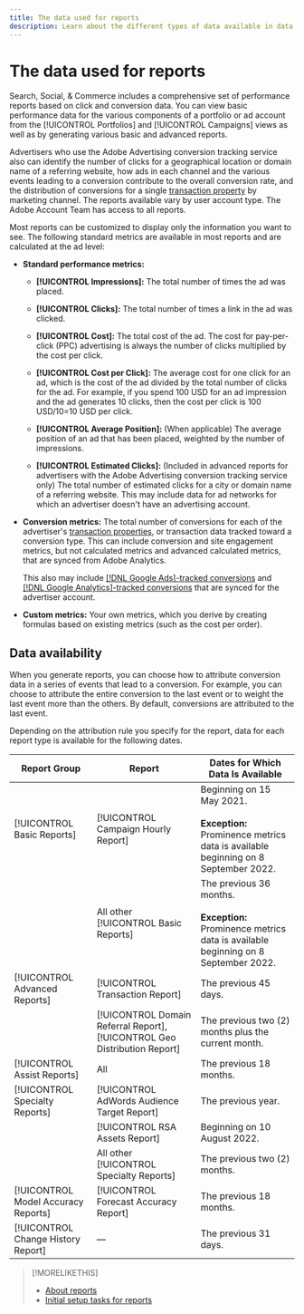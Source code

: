 ```yaml
---
title: The data used for reports
description: Learn about the different types of data available in data views and custom reports. 
---
```

# The data used for reports

Search, Social, & Commerce includes a comprehensive set of performance reports based on click and conversion data. You can view basic performance data for the various components of a portfolio or ad account from the [!UICONTROL Portfolios] and [!UICONTROL Campaigns] views as well as by generating various basic and advanced reports.

Advertisers who use the Adobe Advertising conversion tracking service also can identify the number of clicks for a geographical location or domain name of a referring website, how ads in each channel and the various events leading to a conversion contribute to the overall conversion rate, and the distribution of conversions for a single [transaction property](/help/search-social-commerce/admin/transaction-properties/transaction-property-about.md) by marketing channel. The reports available vary by user account type. The Adobe Account Team has access to all reports.

Most reports can be customized to display only the information you want to see. The following standard metrics are available in most reports and are calculated at the ad level:

* **Standard performance metrics:**
   
   * **[!UICONTROL Impressions]:** The total number of times the ad was placed.
   
   * **[!UICONTROL Clicks]:** The total number of times a link in the ad was clicked.
   
   * **[!UICONTROL Cost]:** The total cost of the ad. The cost for pay-per-click (PPC) advertising is always the number of clicks multiplied by the cost per click.
   
   * **[!UICONTROL Cost per Click]:** The average cost for one click for an ad, which is the cost of the ad divided by the total number of clicks for the ad. For example, if you spend 100 USD for an ad impression and the ad generates 10 clicks, then the cost per click is 100 USD/10=10 USD per click.
   
   * **[!UICONTROL Average Position]:** (When applicable) The average position of an ad that has been placed, weighted by the number of impressions.
   
   * **[!UICONTROL Estimated Clicks]:** (Included in advanced reports for advertisers with the Adobe Advertising conversion tracking service only) The total number of estimated clicks for a city or domain name of a referring website. This may include data for ad networks for which an advertiser doesn't have an advertising account.

* **Conversion metrics:** The total number of conversions for each of the advertiser's [transaction properties](/help/search-social-commerce/glossary.md#s-t), or transaction data tracked toward a conversion type. This can include conversion and site engagement metrics, but not calculated metrics and advanced calculated metrics, that are synced from Adobe Analytics.

  This also may include [[!DNL Google Ads]-tracked conversions](/help/search-social-commerce/campaign-management/introduction/google-conversion-data.md) and [[!DNL Google Analytics]-tracked conversions](/help/search-social-commerce/admin/data-sources/data-source-about.md) that are synced for the advertiser account.

* **Custom metrics:** Your own metrics, which you derive by creating formulas based on existing metrics (such as the cost per order).

## Data availability

When you generate reports, you can choose how to attribute conversion data in a series of events that lead to a conversion. For example, you can choose to attribute the entire conversion to the last event or to weight the last event more than the others. By default, conversions are attributed to the last event.

Depending on the attribution rule you specify for the report, data for each report type is available for the following dates.

| Report Group | Report | Dates for Which Data Is Available |
|---|---|---|
| [!UICONTROL Basic Reports] | [!UICONTROL Campaign Hourly Report] | Beginning on 15 May 2021.<br><br><b>Exception:</b> Prominence metrics data is available beginning on 8 September 2022. |
| | All other [!UICONTROL Basic Reports] | The previous 36 months.<br><br><b>Exception:</b> Prominence metrics data is available beginning on 8 September 2022. |
| [!UICONTROL Advanced Reports] | [!UICONTROL Transaction Report] | The previous 45 days. |
| | [!UICONTROL Domain Referral Report], [!UICONTROL Geo Distribution Report] | The previous two (2) months plus the current month. |
| [!UICONTROL Assist Reports] | All | The previous 18 months. |
| [!UICONTROL Specialty Reports] | [!UICONTROL AdWords Audience Target Report] | The previous year.|
| | [!UICONTROL RSA Assets Report] | Beginning on 10 August 2022. |
| | All other [!UICONTROL Specialty Reports] | The previous two (2) months. |
| [!UICONTROL Model Accuracy Reports] | [!UICONTROL Forecast Accuracy Report] | The previous 18 months. |
| [!UICONTROL Change History Report] | &mdash; | The previous 31 days. |

>[!MORELIKETHIS]
>
>* [About reports](report-about.md)
>* [Initial setup tasks for reports](initial-setup.md)
